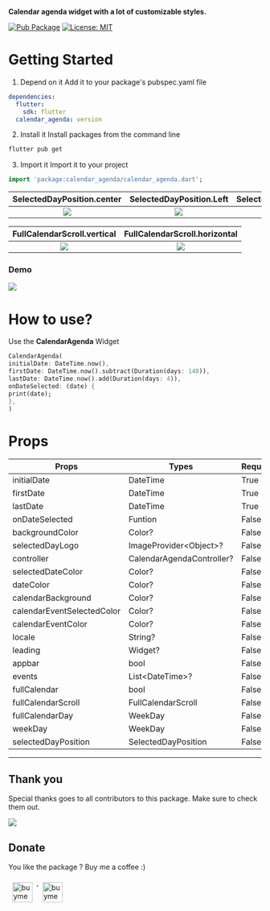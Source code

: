 **Calendar agenda widget with a lot of customizable styles.**

<p align="left">
<a href="https://github.com/sud0su/calendar_agenda"><img src="https://img.shields.io/pub/v/calendar_agenda.svg" alt="Pub Package"></a>
<a href="https://opensource.org/licenses/MIT"><img src="https://img.shields.io/badge/license-MIT-purple.svg" alt="License: MIT"></a>
</p>

# Getting Started

1. Depend on it
Add it to your package's pubspec.yaml file
```yaml
dependencies:
  flutter:
    sdk: flutter
  calendar_agenda: version
```
2. Install it
Install packages from the command line
```sh
flutter pub get
```
3. Import it
Import it to your project
```dart
import 'package:calendar_agenda/calendar_agenda.dart';
```

 SelectedDayPosition.center         |  SelectedDayPosition.Left      | SelectedDayPosition.Right
:-------------------------:|:-------------------------:|:-------------------------:
![](https://github.com/sud0su/calendar_agenda/blob/main/assets/selectedDayCenter.png?raw=true) | ![](https://github.com/sud0su/calendar_agenda/blob/main/assets/selectedDayLeft.png?raw=true) | ![](https://github.com/sud0su/calendar_agenda/blob/main/assets/selectedDayRight.png?raw=true)

 FullCalendarScroll.vertical         |  FullCalendarScroll.horizontal
:-------------------------:|:-------------------------:
![](https://github.com/sud0su/calendar_agenda/blob/main/assets/FullCalendarScrollVertical.png?raw=true) | ![](https://github.com/sud0su/calendar_agenda/blob/main/assets/FullCalendarScrollHorizontal.png?raw=true)


### Demo

![](https://github.com/sud0su/calendar_agenda/blob/main/assets/demo.gif?raw=true)

# How to use?

Use the **CalendarAgenda** Widget
```dart
CalendarAgenda(
initialDate: DateTime.now(),
firstDate: DateTime.now().subtract(Duration(days: 140)),
lastDate: DateTime.now().add(Duration(days: 4)),
onDateSelected: (date) {
print(date);
},
)
```

# Props

| Props  | Types  | Required  | defaultValues  |
| ------------ | ------------ | ------------ |  ------------ |
| initialDate  | DateTime  | True  | |
| firstDate  |  DateTime | True  | |
| lastDate  | DateTime  | True  | |
| onDateSelected  | Funtion  | False  | |
| backgroundColor  | Color?  | False  | |
| selectedDayLogo  | ImageProvider\<Object>?  | False  | |
| controller  | CalendarAgendaController?  | False  | |
| selectedDateColor  | Color?  | False  | Colors.black |
| dateColor  | Color?  | False  | Colors.white |
| calendarBackground  | Color?  | False  |Colors.white |
| calendarEventSelectedColor  | Color?  | False  | Colors.white |
| calendarEventColor  | Color?  | False  | Colors.blue |
| locale  | String?  | False  | 'en' |
| leading  | Widget?  | False  | |
| appbar  | bool  | False  | False |
| events  | List\<DateTime>?  | False  | |
| fullCalendar  | bool  | False  | True |
| fullCalendarScroll  | FullCalendarScroll  | False  |FullCalendarScroll.vertical |
| fullCalendarDay  | WeekDay  | False  | WeekDay.short |
| weekDay  | WeekDay  | False  | WeekDay.short |
| selectedDayPosition  | SelectedDayPosition  | False  | SelectedDayPosition.left |

---



## Thank you
Special thanks goes to all contributors to this package. Make sure to check them out.<br />

<a href="https://github.com/sud0su/calendar_agenda/graphs/contributors">
  <img src="https://contrib.rocks/image?repo=sud0su/calendar_agenda" />
</a>


## Donate
You like the package ? Buy me a coffee :)


<a href="https://ko-fi.com/sud0su" target="_blank">
    <img src="https://raw.githubusercontent.com/hacktons/convex_bottom_bar/master/doc/donate-kofi1.png" alt="buymeacoffe" style="vertical-align:top; margin:8px" height="40">
</a>
  
<a href="https://www.buymeacoffee.com/sud0su" target="_blank">
    <img src="https://www.buymeacoffee.com/assets/img/guidelines/download-assets-sm-2.svg" alt="buymeacoffe" style="vertical-align:top; margin:8px" height="40">
</a>
  